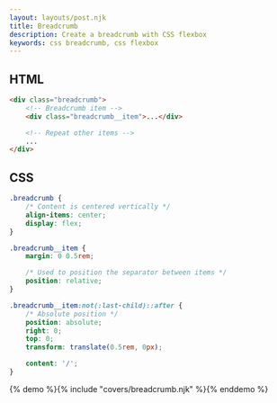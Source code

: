 ```yaml
---
layout: layouts/post.njk
title: Breadcrumb
description: Create a breadcrumb with CSS flexbox
keywords: css breadcrumb, css flexbox
---
```


## HTML

```html
<div class="breadcrumb">
    <!-- Breadcrumb item -->
    <div class="breadcrumb__item">...</div>

    <!-- Repeat other items -->
    ...
</div>
```

## CSS

```css
.breadcrumb {
    /* Content is centered vertically */
    align-items: center;
    display: flex;
}

.breadcrumb__item {
    margin: 0 0.5rem;

    /* Used to position the separator between items */
    position: relative;
}

.breadcrumb__item:not(:last-child)::after {
    /* Absolute position */
    position: absolute;
    right: 0;
    top: 0;
    transform: translate(0.5rem, 0px);

    content: '/';
}
```

{% demo %}{% include "covers/breadcrumb.njk" %}{% enddemo %}
